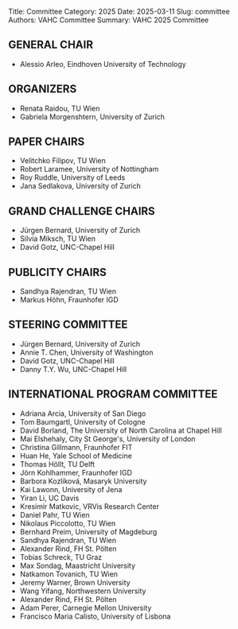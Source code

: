 Title: Committee
Category: 2025
Date: 2025-03-11
Slug: committee
Authors: VAHC Committee
Summary: VAHC 2025 Committee

GENERAL CHAIR
----------------
- Alessio Arleo,		       Eindhoven University of Technology		       


ORGANIZERS
----------------
- Renata Raidou,	         TU Wien			          
- Gabriela Morgenshtern,  University of Zurich

PAPER CHAIRS
----------------
- Velitchko Filipov,		   TU Wien
- Robert Laramee,		     University of Nottingham	
- Roy Ruddle,			       University of Leeds		
- Jana Sedlakova,		     University of Zurich		

GRAND CHALLENGE CHAIRS
----------------
- Jürgen Bernard,		  University of Zurich
- Silvia Miksch,	    TU Wien
- David Gotz,			    UNC-Chapel Hill

PUBLICITY CHAIRS
----------------
- Sandhya Rajendran,	  TU Wien
- Markus Höhn,	        Fraunhofer IGD

STEERING COMMITTEE
----------------
- Jürgen Bernard,		University of Zurich
- Annie T. Chen,			University of Washington
- David Gotz,			  UNC-Chapel Hill
- Danny T.Y. Wu,			UNC-Chapel Hill

INTERNATIONAL PROGRAM COMMITTEE
----------------
- Adriana Arcia,    University of San Diego
- Tom Baumgartl,    University of Cologne
- David Borland,    The University of North Carolina at Chapel Hill
- Mai Elshehaly,     City St George's, University of London
- Christina Gillmann,    Fraunhofer FIT
- Huan He,   Yale School of Medicine
- Thomas Höllt,  TU Delft
- Jörn Kohlhammer,   Fraunhofer IGD
- Barbora Kozlíková,      Masaryk University
- Kai Lawonn,    University of Jena
- Yiran Li,   UC Davis
- Kresimir Matkovic,     VRVis Research Center
- Daniel Pahr,   TU Wien
- Nikolaus Piccolotto,   TU Wien
- Bernhard Preim,    University of Magdeburg
- Sandhya Rajendran,     TU Wien
- Alexander Rind,    FH St. Pölten
- Tobias Schreck,    TU Graz
- Max Sondag,    Maastricht University
- Natkamon Tovanich,     TU Wien
- Jeremy Warner,     Brown University
- Wang Yifang,  Northwestern University
- Alexander Rind, FH St. Pölten
- Adam Perer, Carnegie Mellon University
- Francisco Maria Calisto, University of Lisbona

